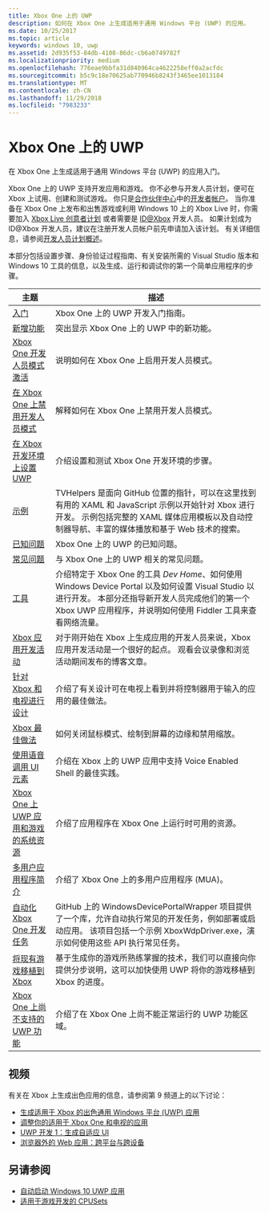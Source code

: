 ```yaml
---
title: Xbox One 上的 UWP
description: 如何在 Xbox One 上生成适用于通用 Windows 平台 (UWP) 的应用。
ms.date: 10/25/2017
ms.topic: article
keywords: windows 10, uwp
ms.assetid: 2d935f53-84db-4108-86dc-cb6a0749782f
ms.localizationpriority: medium
ms.openlocfilehash: 776eae9bbfa31d840964ca4622258eff0a2acfdc
ms.sourcegitcommit: b5c9c18e70625ab770946b8243f3465ee1013184
ms.translationtype: MT
ms.contentlocale: zh-CN
ms.lasthandoff: 11/29/2018
ms.locfileid: "7983233"
---
```

# <a name="uwp-on-xbox-one"></a>Xbox One 上的 UWP

在 Xbox One 上生成适用于通用 Windows 平台 (UWP) 的应用入门。

Xbox One 上的 UWP 支持开发应用和游戏。 你不必参与开发人员计划，便可在 Xbox 上试用、创建和测试游戏。 你只是[合作伙伴中心](https://partner.microsoft.com/dashboard)中的[开发者帐户](https://developer.microsoft.com/en-us/store/register)。 当你准备在 Xbox One 上发布和出售游戏或利用 Windows 10 上的 Xbox Live 时，你需要加入 [Xbox Live 创意者计划](https://developer.microsoft.com/games/xbox/xboxlive/creator) 或者需要是 [ID@Xbox](http://www.xbox.com/Developers/id) 开发人员。 如果计划成为 ID@Xbox 开发人员，建议在注册开发人员帐户前先申请加入该计划。 有关详细信息，请参阅[开发人员计划概述](../xbox-live/developer-program-overview.md)。

本部分包括设置步骤、身份验证过程指南、有关安装所需的 Visual Studio 版本和 Windows 10 工具的信息，以及生成、运行和调试你的第一个简单应用程序的步骤。 

| 主题      | 描述 |
|------------|-------------|
|[入门](getting-started.md)| Xbox One 上的 UWP 开发入门指南。 |
|[新增功能](whats-new.md)| 突出显示 Xbox One 上的 UWP 中的新功能。 |
|[Xbox One 开发人员模式激活](devkit-activation.md)| 说明如何在 Xbox One 上启用开发人员模式。 |
|[在 Xbox One 上禁用开发人员模式](devkit-deactivation.md)| 解释如何在 Xbox One 上禁用开发人员模式。 |
|[在 Xbox 开发环境上设置 UWP](development-environment-setup.md)| 介绍设置和测试 Xbox One 开发环境的步骤。 |
|[示例](samples.md)| TVHelpers 是面向 GitHub 位置的指针，可以在这里找到有用的 XAML 和 JavaScript 示例以开始针对 Xbox 进行开发。 示例包括完整的 XAML 媒体应用模板以及自动控制器导航、丰富的媒体播放和基于 Web 技术的搜索。 |
|[已知问题](known-issues.md)| Xbox One 上的 UWP 的已知问题。 |
|[常见问题](frequently-asked-questions.md)| 与 Xbox One 上的 UWP 相关的常见问题。 |
|[工具](introduction-to-xbox-tools.md)| 介绍特定于 Xbox One 的工具 _Dev Home_、如何使用 Windows Device Portal 以及如何设置 Visual Studio 以进行开发。 本部分还指导新开发人员完成他们的第一个 Xbox UWP 应用程序，并说明如何使用 Fiddler 工具来查看网络流量。 |
| [Xbox 应用开发活动](https://developer.microsoft.com/windows/projects/campaigns/app-dev-on-xbox-event) | 对于刚开始在 Xbox 上生成应用的开发人员来说，Xbox 应用开发活动是一个很好的起点。 观看会议录像和浏览活动期间发布的博客文章。 |
|[针对 Xbox 和电视进行设计](../design/devices/designing-for-tv.md)| 介绍了有关设计可在电视上看到并将控制器用于输入的应用的最佳做法。 |
|[Xbox 最佳做法](tailoring-for-xbox.md)| 如何关闭鼠标模式、绘制到屏幕的边缘和禁用缩放。 |
|[使用语音调用 UI 元素](ves-on-xbox.md)| 介绍在 Xbox 上的 UWP 应用中支持 Voice Enabled Shell 的最佳实践。 |
|[Xbox One 上 UWP 应用和游戏的系统资源](system-resource-allocation.md)| 介绍了应用程序在 Xbox One 上运行时可用的资源。 |
|[多用户应用程序简介](multi-user-applications.md)| 介绍了 Xbox One 上的多用户应用程序 (MUA)。 |
| [自动化 Xbox One 开发任务](https://github.com/Microsoft/WindowsDevicePortalWrapper/tree/v0.9.4) | GitHub 上的 WindowsDevicePortalWrapper 项目提供了一个库，允许自动执行常见的开发任务，例如部署或启动应用。 该项目包括一个示例 XboxWdpDriver.exe，演示如何使用这些 API 执行常见任务。 |
|[将现有游戏移植到 Xbox](development-lanes-landing.md)|基于生成你的游戏所熟练掌握的技术，我们可以直接向你提供分步说明，这可以加快使用 UWP 将你的游戏移植到 Xbox 的进度。|
|[Xbox One 上尚不支持的 UWP 功能](http://go.microsoft.com/fwlink/p/?LinkId=760755)|  介绍了在 Xbox One 上尚不能正常运行的 UWP 功能区域。|

## <a name="videos"></a>视频

有关在 Xbox 上生成出色应用的信息，请参阅第 9 频道上的以下讨论：

* [生成适用于 Xbox 的出色通用 Windows 平台 (UWP) 应用](https://channel9.msdn.com/Events/Build/2016/B883)
* [调整你的适用于 Xbox One 和电视的应用](https://channel9.msdn.com/Events/Build/2016/T651-R1)
* [UWP 开发 1：生成自适应 UI](https://channel9.msdn.com/Events/Build/2016/L724-R1)
* [浏览器外的 Web 应用：跨平台与跨设备](https://channel9.msdn.com/Events/Build/2016/B888)

## <a name="see-also"></a>另请参阅

- [自动启动 Windows 10 UWP 应用](automate-launching-uwp-apps.md)
- [适用于游戏开发的 CPUSets](cpusets-games.md)